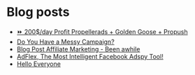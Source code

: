 # Blog posts
<!-- BLOG-POST-LIST:START -->
- [⏩ 200$/day Profit Propellerads + Golden Goose + Propush](https://afflift.com/f/threads/%E2%8F%A9-200-day-profit-propellerads-golden-goose-propush.9450/)
- [Do You Have a Messy Campaign?](https://afflift.com/f/threads/do-you-have-a-messy-campaign.9972/)
- [Blog Post Affiliate Marketing - Been awhile](https://afflift.com/f/threads/blog-post-affiliate-marketing-been-awhile.9975/)
- [AdFlex, The Most Intelligent Facebook Adspy Tool!](https://afflift.com/f/threads/adflex-the-most-intelligent-facebook-adspy-tool.9290/)
- [Hello Everyone](https://afflift.com/f/threads/hello-everyone.9974/)
<!-- BLOG-POST-LIST:END -->

